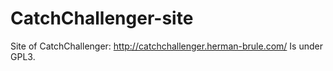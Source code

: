 CatchChallenger-site
====================

Site of CatchChallenger: http://catchchallenger.herman-brule.com/
Is under GPL3.

